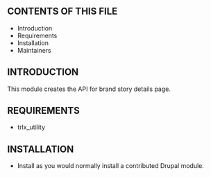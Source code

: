CONTENTS OF THIS FILE
---------------------
 * Introduction
 * Requirements
 * Installation
 * Maintainers


INTRODUCTION
------------
This module creates the API for brand story details page.


REQUIREMENTS
------------
* trlx_utility


INSTALLATION
------------
 * Install as you would normally install a contributed Drupal module.
